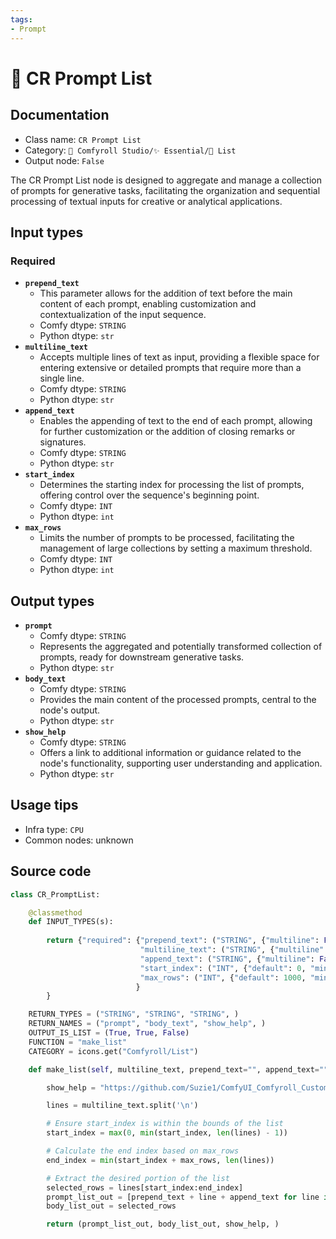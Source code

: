 ```yaml
---
tags:
- Prompt
---
```


# 📜 CR Prompt List
## Documentation
- Class name: `CR Prompt List`
- Category: `🧩 Comfyroll Studio/✨ Essential/📜 List`
- Output node: `False`

The CR Prompt List node is designed to aggregate and manage a collection of prompts for generative tasks, facilitating the organization and sequential processing of textual inputs for creative or analytical applications.
## Input types
### Required
- **`prepend_text`**
    - This parameter allows for the addition of text before the main content of each prompt, enabling customization and contextualization of the input sequence.
    - Comfy dtype: `STRING`
    - Python dtype: `str`
- **`multiline_text`**
    - Accepts multiple lines of text as input, providing a flexible space for entering extensive or detailed prompts that require more than a single line.
    - Comfy dtype: `STRING`
    - Python dtype: `str`
- **`append_text`**
    - Enables the appending of text to the end of each prompt, allowing for further customization or the addition of closing remarks or signatures.
    - Comfy dtype: `STRING`
    - Python dtype: `str`
- **`start_index`**
    - Determines the starting index for processing the list of prompts, offering control over the sequence's beginning point.
    - Comfy dtype: `INT`
    - Python dtype: `int`
- **`max_rows`**
    - Limits the number of prompts to be processed, facilitating the management of large collections by setting a maximum threshold.
    - Comfy dtype: `INT`
    - Python dtype: `int`
## Output types
- **`prompt`**
    - Comfy dtype: `STRING`
    - Represents the aggregated and potentially transformed collection of prompts, ready for downstream generative tasks.
    - Python dtype: `str`
- **`body_text`**
    - Comfy dtype: `STRING`
    - Provides the main content of the processed prompts, central to the node's output.
    - Python dtype: `str`
- **`show_help`**
    - Comfy dtype: `STRING`
    - Offers a link to additional information or guidance related to the node's functionality, supporting user understanding and application.
    - Python dtype: `str`
## Usage tips
- Infra type: `CPU`
- Common nodes: unknown


## Source code
```python
class CR_PromptList:

    @classmethod
    def INPUT_TYPES(s):
    
        return {"required": {"prepend_text": ("STRING", {"multiline": False, "default": ""}),
                             "multiline_text": ("STRING", {"multiline": True, "default": "body_text"}),
                             "append_text": ("STRING", {"multiline": False, "default": ""}),
                             "start_index": ("INT", {"default": 0, "min": 0, "max": 9999}),
                             "max_rows": ("INT", {"default": 1000, "min": 1, "max": 9999}),
                            }
        }

    RETURN_TYPES = ("STRING", "STRING", "STRING", )
    RETURN_NAMES = ("prompt", "body_text", "show_help", )
    OUTPUT_IS_LIST = (True, True, False)
    FUNCTION = "make_list"
    CATEGORY = icons.get("Comfyroll/List")

    def make_list(self, multiline_text, prepend_text="", append_text="", start_index=0, max_rows=9999):

        show_help = "https://github.com/Suzie1/ComfyUI_Comfyroll_CustomNodes/wiki/List-Nodes#cr-prompt-list"

        lines = multiline_text.split('\n')

        # Ensure start_index is within the bounds of the list
        start_index = max(0, min(start_index, len(lines) - 1))

        # Calculate the end index based on max_rows
        end_index = min(start_index + max_rows, len(lines))

        # Extract the desired portion of the list
        selected_rows = lines[start_index:end_index]
        prompt_list_out = [prepend_text + line + append_text for line in selected_rows]
        body_list_out = selected_rows          

        return (prompt_list_out, body_list_out, show_help, )

```
